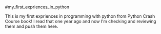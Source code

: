 #my_first_expriences_in_python

This is my first expriences in programming with python from Python Crash Course book!
I read that one year ago and now I'm checking and reviewing them and push them here.
